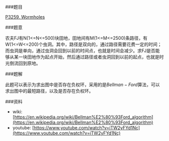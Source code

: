 
###题目

[P3259. Wormholes](http://poj.org/problem?id=3259)

###题意

农夫FJ有N(1<=N<=500)块田地，田地间有M(1<=M<=2500)条路径，有W(1<=W<=200)个虫洞。其中，路径是双向的，通过路径需要花费一定的时间；而虫洞是单向，通过虫洞会回到以前的时间点，也就是时间会减少。求FJ是否能够从某一块田地作为起点开始，然后通过路径或者虫洞回到以前的起点，也就是时光倒流回到原地。

###题解

此题可以表示为求出图中是否存在负权环，采用的是$Bellman-Ford$算法，可以求出图中的最短路径，以及是否存在负权环。

###资料

 * wiki: [https://en.wikipedia.org/wiki/Bellman%E2%80%93Ford_algorithm](https://en.wikipedia.org/wiki/Bellman%E2%80%93Ford_algorithm)
 * youtube: [https://www.youtube.com/watch?v=iTW2yFYd1Nc](https://www.youtube.com/watch?v=iTW2yFYd1Nc)
 
